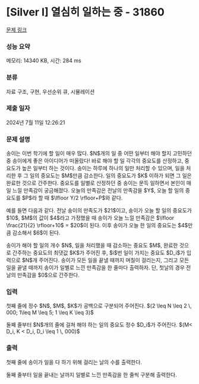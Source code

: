 # [Silver I] 열심히 일하는 중 - 31860 

[문제 링크](https://www.acmicpc.net/problem/31860) 

### 성능 요약

메모리: 14340 KB, 시간: 284 ms

### 분류

자료 구조, 구현, 우선순위 큐, 시뮬레이션

### 제출 일자

2024년 7월 11일 12:26:21

### 문제 설명

<p>송이는 이번 학기에 할 일이 매우 많다. $N$개의 일 중 어떤 일부터 해야 할지 고민하던 중 송이에게 좋은 아이디어가 떠올랐다! 바로 해야 할 일 각각의 중요도를 산정하고, 중요도가 높은 일부터 하는 것이다. 송이는 하루에 하나의 일만 처리할 수 있으며, 일을 처리한 후 그 일의 중요도는 $M$만큼 감소한다. 일의 중요도가 $K$ 이하가 되면 그 일은 완료한 것으로 간주한다. 중요도를 일별로 산정하던 중 송이는 문득 일하면서 본인이 매일 느낄 만족감이 궁금해졌다. 오늘의 만족감은 전날의 만족감을 $Y$, 오늘 할 일의 중요도를 $P$라 할 때 $\lfloor Y/2 \rfloor+P$와 같다.</p>

<p>예를 들면 다음과 같다. 전날 송이의 만족도가 $21$이고, 송이가 오늘 할 일의 중요도가 $10$, $M$의 값이 $4$라고 가정했을 때 송이가 오늘 느낄 만족감은 $\lfloor \frac{21}{2} \rfloor+10$ = $20$이 된다. 이후 송이가 오늘 한 일의 중요도는 $4$만큼 감소해서 $6$이 된다. </p>

<p>송이가 해야 할 일의 개수 $N$, 일을 처리했을 때 감소하는 중요도 $M$, 완료한 것으로 간주하는 중요도의 최댓값 $K$가 주어진 후, $i$번 일이 가지는 중요도 $D_i$가 입력으로 $N$개 주어진다. 송이가 모든 일을 끝낼 때까지 며칠이 걸리는지, 그리고 모든 일을 끝낼 때까지 송이가 일별로 느낀 만족감을 한 줄마다 출력하자. 단, 첫날의 경우 전날의 만족감을 $0$으로 간주한다.</p>

### 입력 

 <p>첫째 줄에 정수 $N$, $M$, $K$가 공백으로 구분되어 주어진다. $(2 \leq N \leq 2 \, 000; 1\leq M \leq 5; 1 \leq K \leq 3)$</p>

<p>둘째 줄부터 $N$개의 줄에 걸쳐 해야 하는 일의 중요도 정수 $D_i$가 주어진다. $(M< D_i, K < D_i, D_i \leq 1 \, 000)$</p>

### 출력 

 <p>첫째 줄에 송이가 일을 다 하기 위해 걸리는 날의 수를 출력한다.</p>

<p>둘째 줄부터 일을 끝내는 날까지 일별로 느낀 만족감을 한 줄씩 구분해 출력한다.</p>

